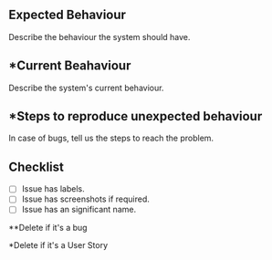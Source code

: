 ## Expected Behaviour 

Describe the behaviour the system should have.

## *Current Beahaviour

Describe the system's current behaviour.

## *Steps to reproduce unexpected behaviour

In case of bugs, tell us the steps to reach the problem.

## Checklist

- [ ] Issue has labels.
- [ ] Issue has screenshots if required.
- [ ] Issue has an significant name.

**Delete if it's a bug

*Delete if it's a User Story
